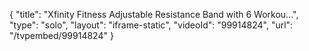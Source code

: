 {
    "title": "Xfinity Fitness Adjustable Resistance Band with 6 Workou...",
    "type": "solo",
    "layout": "iframe-static",
    "videoId": "99914824",
    "url": "\/tvpembed\/99914824"
}